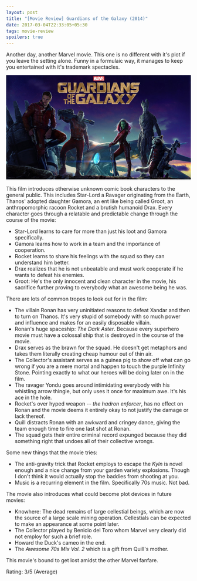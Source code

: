 ```yaml
---
layout: post
title: "[Movie Review] Guardians of the Galaxy (2014)"
date: 2017-03-04T22:33:05+05:30
tags: movie-review
spoilers: true
---
```


Another day, another Marvel movie.
This one is no different with it's plot if you leave the setting alone.
Funny in a formulaic way, it manages to keep you entertained with it's trademark spectacles.

![Guardians of the Galaxy (2014)](/img/movie-poster-guardians-of-the-galaxy-2014.jpg 'Guardians of the Galaxy (2014)')

This film introduces otherwise unknown comic book characters to the general public.
This includes Star-Lord a Ravager originating from the Earth, Thanos' adopted daughter Gamora, an ent like being called Groot, an anthropomorphic racoon Rocket and a brutish humanoid Drax.
Every character goes through a relatable and predictable change through the course of the movie:
* Star-Lord learns to care for more than just his loot and Gamora specifically.
* Gamora learns how to work in a team and the importance of cooperation.
* Rocket learns to share his feelings with the squad so they can understand him better.
* Drax realizes that he is not unbeatable and must work cooperate if he wants to defeat his enemies.
* Groot: He's the only innocent and clean character in the movie, his sacrifice further proving to everybody what an awesome being he was.

There are lots of common tropes to look out for in the film:
* The villain Ronan has very uninitiated reasons to defeat Xandar and then to turn on Thanos.
It's very stupid of somebody with so much power and influence and makes for an easily disposable villain.
* Ronan's huge spaceship: _The Dark Aster_. Because every superhero movie must have a colossal ship that is destroyed in the course of the movie.
* Drax serves as the brawn for the squad. He doesn't get metaphors and takes them literally creating cheap humour out of thin air.
* The Collector's assistant serves as a guinea pig to show off what can go wrong if you are a mere mortal and happen to touch the purple Infinity Stone.
Pointing exactly to what our heroes will be doing later on in the film.
* The ravager Yondu goes around intimidating everybody with his whistling arrow thingie, but only uses it once for maximum awe. It's his ace in the hole.
* Rocket's over hyped weapon -- *the hadron enforcer*, has no effect on Ronan and the movie deems it entirely okay to not justify the damage or lack thereof.
* Quill distracts Ronan with an awkward and cringey dance, giving the team enough time to fire one last shot at Ronan.
* The squad gets their entire criminal record expunged because they did something right that undoes all of their collective wrongs.

Some new things that the movie tries:

* The anti-gravity trick that Rocket employs to escape the _Kyln_ is novel enough and a nice change from your garden variety explosions.
Though I don't think it would actually stop the baddies from shooting at you.
* Music is a recurring element in the film. Specifically 70s music. Not bad.

The movie also introduces what could become plot devices in future movies:
* Knowhere: The dead remains of large cellestial beings, which are now the source of a large scale mining operation.
Cellestials can be expected to make an appearance at some point later.
* The Collector played by Benicio del Toro whom Marvel very clearly did not employ for such a brief role.
* Howard the Duck's cameo in the end.
* The _Awesome 70s Mix Vol. 2_ which is a gift from Quill's mother.

This movie's bound to get lost amidst the other Marvel fanfare.

Rating: 3/5 (Average)
